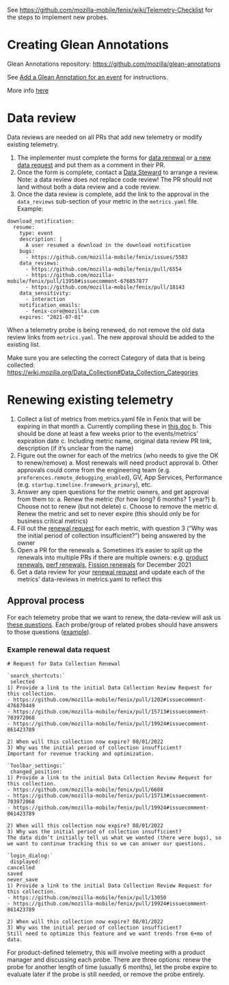 See https://github.com/mozilla-mobile/fenix/wiki/Telemetry-Checklist for the steps to implement new probes.

# Creating Glean Annotations 

Glean Annotations repository: https://github.com/mozilla/glean-annotations

See [Add a Glean Annotation for an event](https://github.com/mozilla-mobile/fenix/wiki/Add-a-Glean-Annotation-for-an-event) for instructions.

More info [here](https://mozilla.github.io/glean-annotations/contributing/creating/)


# Data review

Data reviews are needed on all PRs that add new telemetry or modify existing telemetry. 

1. The implementer must complete the forms for [data renewal](https://github.com/mozilla/data-review/blob/main/renewal_request.md) or [a new data request](https://github.com/mozilla/data-review/blob/main/request.md) and put them as a comment in their PR.
2. Once the form is complete, contact a [Data Steward](https://wiki.mozilla.org/Data_Collection) to arrange a review. Note: a data review does not replace code review! The PR should not land without both a data review and a code review.
3. Once the data review is complete, add the link to the approval in the `data_reviews` sub-section of your metric in the `metrics.yaml` file.
Example: 

```
download_notification:
  resume:
    type: event
    description: |
      A user resumed a download in the download notification
    bugs:
      - https://github.com/mozilla-mobile/fenix/issues/5583
    data_reviews:
      - https://github.com/mozilla-mobile/fenix/pull/6554
      - https://github.com/mozilla-mobile/fenix/pull/13958#issuecomment-676857877
      - https://github.com/mozilla-mobile/fenix/pull/18143
    data_sensitivity:
      - interaction
    notification_emails:
      - fenix-core@mozilla.com
    expires: "2021-07-01"
```

When a telemetry probe is being renewed, do not remove the old data review links from `metrics.yaml`. The new approval should be added to the existing list.

Make sure you are selecting the correct Category of data that is being collected: https://wiki.mozilla.org/Data_Collection#Data_Collection_Categories

# Renewing existing telemetry

1. Collect a list of metrics from metrics.yaml file in Fenix that will be expiring in that month
  a. Currently compiling these in [this doc](https://docs.google.com/document/d/1NGlnTa9TPyTnd3ciUPbwujbITjkX8p8vJybXcZrrM2w/edit#)
  b. This should be done at least a few weeks prior to the events/metrics' expiration date
  c. Including metric name, original data review PR link, description (if it’s unclear from the name)
2. Figure out the owner for each of the metrics (who needs to give the OK to renew/remove)
  a. Most renewals will need product approval
  b. Other approvals could come from the engineering team (e.g. `preferences.remote_debugging_enabled`), GV, App Services, Performance (e.g. `startup.timeline.framework_primary`), etc.
3. Answer any open questions for the metric owners, and get approval from them to:
  a. Renew the metric (for how long? 6 months? 1 year?)
  b. Choose not to renew (but not delete)
  c. Choose to remove the metric
  d. Renew the metric and set to never expire (this should only be for business critical metrics)
4. Fill out the [renewal request](https://github.com/mozilla/data-review/blob/main/renewal_request.md) for each metric, with question 3 (“Why was the initial period of collection insufficient?”) being answered by the owner
5. Open a PR for the renewals
  a. Sometimes it’s easier to split up the renewals into multiple PRs if there are multiple owners: e.g. [product renewals](https://github.com/mozilla-mobile/fenix/pull/21788), [perf renewals](https://github.com/mozilla-mobile/fenix/pull/21315), [Fission renewals](https://github.com/mozilla-mobile/fenix/pull/21779) for December 2021
6. Get a data review for your [renewal request](https://github.com/mozilla/data-review/blob/main/renewal_request.md) and update each of the metrics’ data-reviews in metrics.yaml to reflect this

## Approval process

For each telemetry probe that we want to renew, the data-review will ask us [these questions](https://github.com/mozilla/data-review/blob/main/renewal_request.md). Each probe/group of related probes should have answers to those questions ([example](https://github.com/mozilla-mobile/fenix/pull/20517#issuecomment-887038794)). 

### Example renewal data request
```
# Request for Data Collection Renewal

`search_shortcuts:`
 selected
1) Provide a link to the initial Data Collection Review Request for this collection.
- https://github.com/mozilla-mobile/fenix/pull/1202#issuecomment-476870449
- https://github.com/mozilla-mobile/fenix/pull/15713#issuecomment-703972068
- https://github.com/mozilla-mobile/fenix/pull/19924#issuecomment-861423789

2) When will this collection now expire? 08/01/2022
3) Why was the initial period of collection insufficient?
Important for revenue tracking and optimization.

`Toolbar_settings:`
 changed_position:
1) Provide a link to the initial Data Collection Review Request for this collection.
- https://github.com/mozilla-mobile/fenix/pull/6608
- https://github.com/mozilla-mobile/fenix/pull/15713#issuecomment-703972068
- https://github.com/mozilla-mobile/fenix/pull/19924#issuecomment-861423789

2) When will this collection now expire? 08/01/2022
3) Why was the initial period of collection insufficient?
The data didn’t initially tell us what we wanted (there were bugs), so we want to continue tracking this so we can answer our questions.

`login_dialog:`
 displayed:
cancelled
saved
never_save
1) Provide a link to the initial Data Collection Review Request for this collection.
- https://github.com/mozilla-mobile/fenix/pull/13050
- https://github.com/mozilla-mobile/fenix/pull/19924#issuecomment-861423789

2) When will this collection now expire? 08/01/2022
3) Why was the initial period of collection insufficient?
Still need to optimize this feature and we want trends from 6+mo of data.
```

For product-defined telemetry, this will involve meeting with a product manager and discussing each probe. There are three options: renew the probe for another length of time (usually 6 months), let the probe expire to evaluate later if the probe is still needed, or remove the probe entirely.